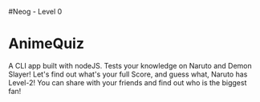 #Neog - Level 0

# AnimeQuiz
A CLI app built with nodeJS. Tests your knowledge on Naruto and Demon Slayer! Let's find out what's your full Score, and guess what, Naruto has Level-2! You can share with your friends and find out who is the biggest fan!

